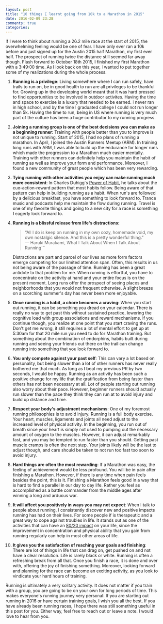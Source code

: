```yaml
---
layout: post
title: "10 things I learnt going from 10k to a Marathon in 2015"
date: 2016-02-09 23:28
comments: true
categories: 
---
```


If I were to think about running a 26.2 mile race at the start of 2015, the overwhelming feeling would be one of fear. I have only ever ran a 10k before and just signed up for the Austin 2015 half Marathon, my first ever half. The prospect of running twice the distance still seemed far away though. Flash forward to October 18th 2015, I finished my first Marathon with a 3:49:00 time. As I look back on this year, I wanted to put together some of my realizations during the whole process. 

1. **Running is a privilege**:
Living somewhere where I can run safely, have trails to run on, be in good health to run are all privileges to be thankful for. Growing up in the developing world meant that it was hard pressed to find opportunities to be involved in outdoor activites. Having the time and space to exercise is a luxury that needed to be earned. I never ran in high school, and by the time I graduated college I could not run longer than 5k. Having the time to run, being in US where running is very much part of the culture has been a huge contributor to my running progress.

2. **Joining a running group is one of the best decisions you can make as a beginning runner**:
Training with people better than you to improve is not unique to running. Start of 2015, I had no plans of running a marathon. In April, I joined the Austin Runners Meetup (ARM). In training long runs with ARM, I was able to build up the endurance for longer runs which made the progression to a Marathon much easier mentally. Training with other runners can definitely help you maintain the habit of running as well as improve your form and performance. Moreover, I found a new community of great people which has been very rewarding.

3. **Tying running with other activities you enjoy can make running much more consistent**:
In Charles Duhigg's [Power of Habit](http://www.amazon.com/The-Power-Habit-What-Business/dp/081298160X), he talks about the cue-action-reward pattern that most habits follow. Being aware of that pattern can help in building running as a habit. When run's are followed by a delicious breakfast, you have something to look forward to. Trance music and podcasts help me maintain the flow during running. Travel is one of my favorite things and going to a new city for a race is something I eagerly look forward to.

4. **Running is a blissful release from life's distractions**:
    > “All I do is keep on running in my own cozy, homemade void, my own nostalgic silence. And this is a pretty wonderful thing.” 
    > ― Haruki Murakami, What I Talk About When I Talk About Running```

    Distractions are part and parcel of our lives as more form factors emerge competing for our limited attention span. Often, this results in us not being aware of the passage of time. Running has been a great antidote to that problem for me. When running is effortful, you have to concentrate on the activity at hand and your entire focus is on the present moment. Long runs offer the prospect of seeing places and neighborhoods that you would not frequent otherwise. A slight breeze on a scorching summer's day has never been more enjoyable.

5. **Once running is a habit, a chore becomes a craving**:
When you start out running, it can be something you dread on your calendar. There is really no way to get past this without sustained practice, lowering the cognitive load with group associations and reward mechanisms. If you continue though, you realize at one point that you start craving the runs. Don't get me wrong, it still requires a lot of mental effort to get up at 5:30am for that 20 mile run you need to do for Marathon training. But something about the combination of endorphins, habits built during running and seeing your friends out there on the trail can change running into something that you look forward to.

6. **You only compete against your past self**:
This can vary a lot based on personality, but being slower than a lot of other runners has never really bothered me that much. As long as I beat my previous PR by two seconds, I would be happy. Running as an activity has been such a positive change for my life that the gratification from being faster than others has not been necessary at all. Lot of people starting out running also worry about their pace. However, beginner runners should actually run slower than the pace they think they can run at to avoid injury and build up distance and time.

7. **Respect your body's adjustment mechanisms**:
One of my foremost running philosophies is to avoid injury. Running is a full body exercise. Your heart, muscles, ligaments and joints all need adjust to the increased level of physical activity. In the beginning, you run out of breath since your heart is simply not used to pumping out the necessary amount of oxygen to the muscles. However, it can adjust remarkably fast, and you may be tempted to run faster than you should. Getting past muscle cramps is often the next step. Your joints likely will be the last to adjust though, and care should be taken to not run too fast too soon to avoid injury.

8. **Hard things are often the most rewarding**:
If a Marathon was easy, the feeling of achievement would be less profound. You will be in pain after finishing a Marathon. However, if there is any time when pain feels besides the point, this is it. Finishing a Marathon feels good in a way that is hard to find a parallel in our day to day life. Rather you feel as accomplished as a battle commander from the middle ages after winning a long and arduous war.

9. **It will affect you positively in ways you may not expect**:
When I talk to people about running, I consistently discover new and positive impacts running has had on their lives. For some people if is therapeutic and a great way to cope against troubles in life. It stands out as one of the activities that can have an [80/20 impact](https://en.wikipedia.org/wiki/Pareto_principle) on your life, since the improvement in concentration and physical ability that you gain from running regularly can help in most other areas of life.

10. **It gives you the satisfaction of reaching your goals and finishing**:
There are lot of things in life that can drag on, get pushed on and not have a clear resolution. Life is rarely black or white. Running is often a refreshing break from all that. Once you finish a race, it is done and over with, offering the joy of finishing something. Moreover, looking forward and planning for the race can become an exciting activity, as you look to vindicate your hard hours of training.

Running is ultimately a very solitary activity. It does not matter if you train with a group, you are going to be on your own for long periods of time. This makes everyone's running journey very personaI. If you are starting out running in 2016 or have certain training goals, I wish you all the best. If you have already been running races, I hope there was still something useful in this post for you. Either way, feel free to reach out or leave a note. I would love to hear from you.